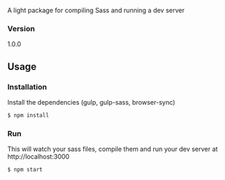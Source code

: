 A light package for compiling Sass and running a dev server

### Version
1.0.0

## Usage


### Installation

Install the dependencies (gulp, gulp-sass, browser-sync)

```sh
$ npm install
```

### Run

This will watch your sass files, compile them and run your dev server at http://localhost:3000

```sh
$ npm start
```
